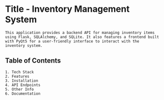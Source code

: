 # Title -  Inventory Management System

    This application provides a backend API for managing inventory items using Flask, SQLAlchemy, and SQLite. It also features a frontend built with PyQt5 for a user-friendly interface to interact with the inventory system.
    
## Table of Contents
    1. Tech Stack 
    2. Features
    3. Installation
    4. API Endpoints
    5. Other Info
    6. Documentation
